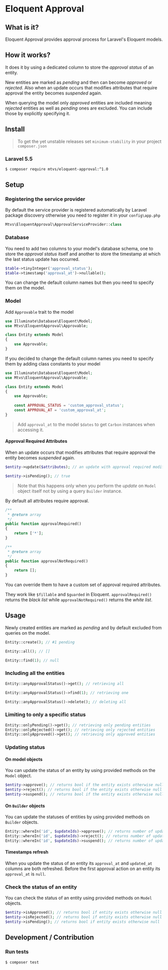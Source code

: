 # Eloquent Approval

## What is it?

Eloquent Approval provides approval process for Laravel's Eloquent models.

## How it works?

It does it by using a dedicated column to store the _approval status_ of an entity.

New entities are marked as _pending_ and then can become _approved_
or _rejected_. Also when an update occurs that modifies attributes that require
approval the entity becomes _suspended_ again.

When querying the model only _approved_ entities are included meaning _rejected_
entities as well as _pending_ ones are excluded. You can include those by
explicitly specifying it.

## Install

> To get the yet unstable releases set `minimum-stability` in your project
`composer.json`

### Laravel 5.5

```sh
$ composer require mtvs/eloquent-approval:^1.0
```



## Setup

### Registering the service provider

By default the service provider is registered automatically by Laravel package
discovery otherwise you need to register it in your `config\app.php`

```php
Mtvs\EloquentApproval\ApprovalServiceProvider::class
```


### Database

You need to add two columns to your model's database schema, one to store
the _approval status_ itself and another to store the timestamp at which the 
last status update has occurred.

```php
$table->tinyInteger('approval_status');
$table->timestamp('approval_at')->nullable();
```

You can change the default column names but then you need to specify them on the model.

### Model 

Add `Approvable` trait to the model

```php    
use Illuminate\Database\Eloquent\Model;
use Mtvs\EloquentApproval\Approvable;

class Entity extends Model
{
    use Approvable;
}
```

If you decided to change the default column names you need to specify them
by adding class constants to your model

```php    
use Illuminate\Database\Eloquent\Model;
use Mtvs\EloquentApproval\Approvable;

class Entity extends Model
{
    use Approvable;
    
    const APPROVAL_STATUS = 'custom_approval_status';
    const APPROVAL_AT = 'custom_approval_at';
}
```

> Add `approval_at` to the model `$dates` to get `Carbon` instances when accessing it.

#### Approval Required Attributes

When an update occurs that modifies attributes that require
approval the entity becomes _suspended_ again.

```php
$entity->update($attributes); // an update with approval required modification

$entity->isPending(); // true
```

> Note that this happens only when you perform the _update_ on `Model` object
itself not by using a query `Builder` instance.

By default all attributes require approval.

```php
/**
 * @return array
 */
public function approvalRequired()
{
    return ['*'];
}

/**
 * @return array
 */
public function approvalNotRequired()
{
    return [];
}
```

You can override them to have a custom set of approval required attributes.

They work like `$fillable` and `$guarded` in Eloquent. `approvalRequired()` returns
the _black list_ while `approvalNotRequired()` returns the _white list_.  

## Usage

Newly created entities are marked as _pending_ and by default excluded from 
queries on the model. 

```php
Entity::create(); // #1 pending

Entity::all(); // []

Entity::find(1); // null
```

### Including all the entities

```php
Entity::anyApprovalStatus()->get(); // retrieving all

Entity::anyApprovalStatus()->find(1); // retrieving one

Entity::anyApprovalStatus()->delete(); // deleting all
```

### Limiting to only a specific status

```php
Entity::onlyPending()->get(); // retrieving only pending entities
Entity::onlyRejected()->get(); // retrieving only rejected entities
Entity::onlyApproved()->get(); // retrieving only approved entities
```

### Updating status 

#### On model objects

You can update the status of an entity by using provided methods on the `Model`
object.

```php
$entity->approve(); // returns bool if the entity exists otherwise null  
$entity->reject(); // returns bool if the entity exists otherwise null  
$entity->suspend(); // returns bool if the entity exists otherwise null  
```

#### On `Builder` objects

You can update the statuses of entities by using provided methods on `Builder`
objects.

```php
Entity::whereIn('id', $updateIds)->approve(); // returns number of updated
Entity::whereIn('id', $updateIds)->reject(); // returns number of updated
Entity::whereIn('id', $updateIds)->suspend(); // returns number of updated
```

#### Timestamps refresh

When you update the status of an entity its `approval_at` and `updated_at`
columns are both refreshed. Before the first approval action on an entity its
`approval_at` is `null`. 

### Check the status of an entity

You can check the status of an entity using provided methods on `Model` objects.

```php
$entity->isApproved(); // returns bool if entity exists otherwise null
$entity->isRejected(); // returns bool if entity exists otherwise null
$entity->isPending(); // returns bool if entity exists otherwise null
```

## Development / Contribution

### Run tests

```sh   
$ composer test
```
